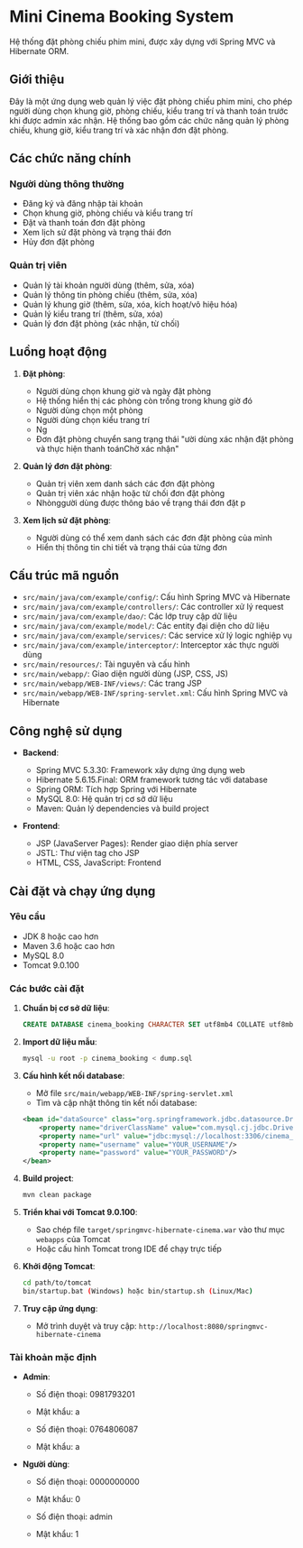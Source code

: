 # Mini Cinema Booking System

Hệ thống đặt phòng chiếu phim mini, được xây dựng với Spring MVC và Hibernate ORM.

## Giới thiệu

Đây là một ứng dụng web quản lý việc đặt phòng chiếu phim mini, cho phép người dùng chọn khung giờ, phòng chiếu, kiểu trang trí và thanh toán trước khi được admin xác nhận. Hệ thống bao gồm các chức năng quản lý phòng chiếu, khung giờ, kiểu trang trí và xác nhận đơn đặt phòng.

## Các chức năng chính

### Người dùng thông thường

- Đăng ký và đăng nhập tài khoản
- Chọn khung giờ, phòng chiếu và kiểu trang trí
- Đặt và thanh toán đơn đặt phòng
- Xem lịch sử đặt phòng và trạng thái đơn
- Hủy đơn đặt phòng

### Quản trị viên

- Quản lý tài khoản người dùng (thêm, sửa, xóa)
- Quản lý thông tin phòng chiếu (thêm, sửa, xóa)
- Quản lý khung giờ (thêm, sửa, xóa, kích hoạt/vô hiệu hóa)
- Quản lý kiểu trang trí (thêm, sửa, xóa)
- Quản lý đơn đặt phòng (xác nhận, từ chối)

## Luồng hoạt động

1. **Đặt phòng**:

   - Người dùng chọn khung giờ và ngày đặt phòng
   - Hệ thống hiển thị các phòng còn trống trong khung giờ đó
   - Người dùng chọn một phòng
   - Người dùng chọn kiểu trang trí
   - Ng
   - Đơn đặt phòng chuyển sang trạng thái "ười dùng xác nhận đặt phòng và thực hiện thanh toánChờ xác nhận"

2. **Quản lý đơn đặt phòng**:

   - Quản trị viên xem danh sách các đơn đặt phòng
   - Quản trị viên xác nhận hoặc từ chối đơn đặt phòng
   - Nhònggười dùng được thông báo về trạng thái đơn đặt p

3. **Xem lịch sử đặt phòng**:
   - Người dùng có thể xem danh sách các đơn đặt phòng của mình
   - Hiển thị thông tin chi tiết và trạng thái của từng đơn

## Cấu trúc mã nguồn

- `src/main/java/com/example/config/`: Cấu hình Spring MVC và Hibernate
- `src/main/java/com/example/controllers/`: Các controller xử lý request
- `src/main/java/com/example/dao/`: Các lớp truy cập dữ liệu
- `src/main/java/com/example/model/`: Các entity đại diện cho dữ liệu
- `src/main/java/com/example/services/`: Các service xử lý logic nghiệp vụ
- `src/main/java/com/example/interceptor/`: Interceptor xác thực người dùng
- `src/main/resources/`: Tài nguyên và cấu hình
- `src/main/webapp/`: Giao diện người dùng (JSP, CSS, JS)
- `src/main/webapp/WEB-INF/views/`: Các trang JSP
- `src/main/webapp/WEB-INF/spring-servlet.xml`: Cấu hình Spring MVC và Hibernate

## Công nghệ sử dụng

- **Backend**:

  - Spring MVC 5.3.30: Framework xây dựng ứng dụng web
  - Hibernate 5.6.15.Final: ORM framework tương tác với database
  - Spring ORM: Tích hợp Spring với Hibernate
  - MySQL 8.0: Hệ quản trị cơ sở dữ liệu
  - Maven: Quản lý dependencies và build project

- **Frontend**:
  - JSP (JavaServer Pages): Render giao diện phía server
  - JSTL: Thư viện tag cho JSP
  - HTML, CSS, JavaScript: Frontend

## Cài đặt và chạy ứng dụng

### Yêu cầu

- JDK 8 hoặc cao hơn
- Maven 3.6 hoặc cao hơn
- MySQL 8.0
- Tomcat 9.0.100

### Các bước cài đặt

1. **Chuẩn bị cơ sở dữ liệu**:

   ```sql
   CREATE DATABASE cinema_booking CHARACTER SET utf8mb4 COLLATE utf8mb4_unicode_ci;
   ```

2. **Import dữ liệu mẫu**:

   ```bash
   mysql -u root -p cinema_booking < dump.sql
   ```

3. **Cấu hình kết nối database**:

   - Mở file `src/main/webapp/WEB-INF/spring-servlet.xml`
   - Tìm và cập nhật thông tin kết nối database:

   ```xml
   <bean id="dataSource" class="org.springframework.jdbc.datasource.DriverManagerDataSource">
       <property name="driverClassName" value="com.mysql.cj.jdbc.Driver"/>
       <property name="url" value="jdbc:mysql://localhost:3306/cinema_booking?useUnicode=true&amp;characterEncoding=UTF-8"/>
       <property name="username" value="YOUR_USERNAME"/>
       <property name="password" value="YOUR_PASSWORD"/>
   </bean>
   ```

4. **Build project**:

   ```bash
   mvn clean package
   ```

5. **Triển khai với Tomcat 9.0.100**:

   - Sao chép file `target/springmvc-hibernate-cinema.war` vào thư mục `webapps` của Tomcat
   - Hoặc cấu hình Tomcat trong IDE để chạy trực tiếp

6. **Khởi động Tomcat**:

   ```bash
   cd path/to/tomcat
   bin/startup.bat (Windows) hoặc bin/startup.sh (Linux/Mac)
   ```

7. **Truy cập ứng dụng**:
   - Mở trình duyệt và truy cập: `http://localhost:8080/springmvc-hibernate-cinema`

### Tài khoản mặc định

- **Admin**:

  - Số điện thoại: 0981793201
  - Mật khẩu: a

  - Số điện thoại: 0764806087
  - Mật khẩu: a

- **Người dùng**:
  - Số điện thoại: 0000000000
  - Mật khẩu: 0

  - Số điện thoại: admin
  - Mật khẩu: 1
